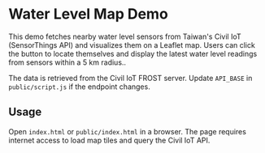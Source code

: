 # Water Level Map Demo

This demo fetches nearby water level sensors from Taiwan's Civil IoT (SensorThings API) and visualizes them on a Leaflet map. Users can click the button to locate themselves and display the latest water level readings from sensors within a 5 km radius..

The data is retrieved from the Civil IoT FROST server. Update `API_BASE` in `public/script.js` if the endpoint changes.

## Usage

Open `index.html` or `public/index.html` in a browser. The page requires internet access to load map tiles and query the Civil IoT API.

